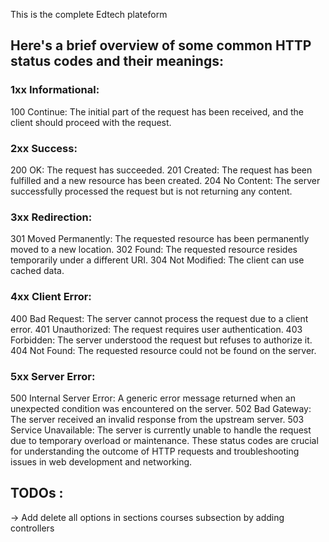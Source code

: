 This is the complete Edtech plateform

## Here's a brief overview of some common HTTP status codes and their meanings:

### 1xx Informational:

100 Continue: The initial part of the request has been received, and the client should proceed with the request.

### 2xx Success:

200 OK: The request has succeeded.
201 Created: The request has been fulfilled and a new resource has been created.
204 No Content: The server successfully processed the request but is not returning any content.

### 3xx Redirection:

301 Moved Permanently: The requested resource has been permanently moved to a new location.
302 Found: The requested resource resides temporarily under a different URI.
304 Not Modified: The client can use cached data.

### 4xx Client Error:

400 Bad Request: The server cannot process the request due to a client error.
401 Unauthorized: The request requires user authentication.
403 Forbidden: The server understood the request but refuses to authorize it.
404 Not Found: The requested resource could not be found on the server.

### 5xx Server Error:

500 Internal Server Error: A generic error message returned when an unexpected condition was encountered on the server.
502 Bad Gateway: The server received an invalid response from the upstream server.
503 Service Unavailable: The server is currently unable to handle the request due to temporary overload or maintenance.
These status codes are crucial for understanding the outcome of HTTP requests and troubleshooting issues in web development and networking.


## TODOs : 
-> Add delete all options in sections courses subsection by adding controllers
